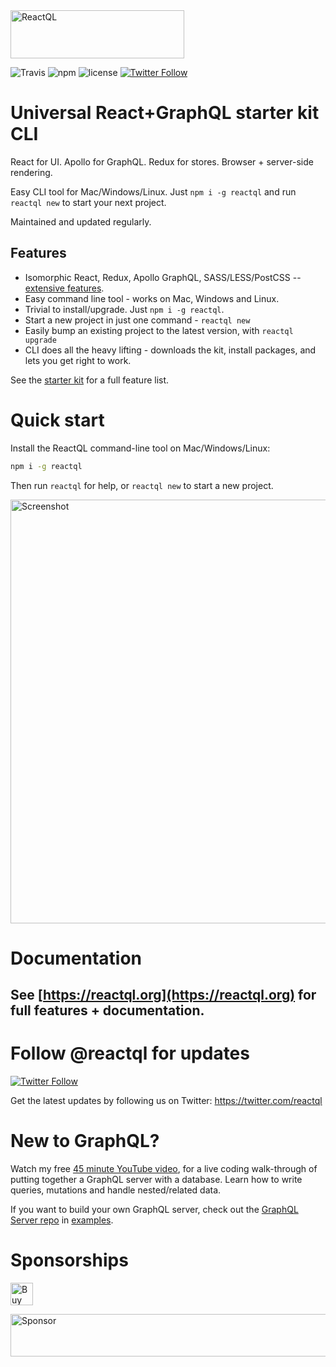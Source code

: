 <img src="https://reactql.org/reactql/logo.svg" alt="ReactQL" width="278" height="77" />

![Travis](https://api.travis-ci.org/reactql/cli.svg?branch=master) ![npm](https://img.shields.io/npm/dt/reactql.svg?style=flat-square) ![license](https://img.shields.io/github/license/reactql/cli.svg?style=flat-square) [![Twitter Follow](https://img.shields.io/twitter/follow/reactql.svg?style=social&label=Follow)](https://twitter.com/reactql)

# Universal React+GraphQL starter kit CLI

React for UI. Apollo for GraphQL. Redux for stores. Browser + server-side rendering.

Easy CLI tool for Mac/Windows/Linux. Just `npm i -g reactql` and run `reactql new` to start your next project.

Maintained and updated regularly.

## Features

* Isomorphic React, Redux, Apollo GraphQL, SASS/LESS/PostCSS -- [extensive features](https://github.com/reactql/kit).
* Easy command line tool - works on Mac, Windows and Linux.
* Trivial to install/upgrade. Just `npm i -g reactql`.
* Start a new project in just one command - `reactql new`
* Easily bump an existing project to the latest version, with `reactql upgrade`
* CLI does all the heavy lifting - downloads the kit, install packages, and lets you get right to work.

See the [starter kit](https://github.com/reactql/kit) for a full feature list.

# Quick start

Install the ReactQL command-line tool on Mac/Windows/Linux:

```bash
npm i -g reactql
```

Then run `reactql` for help, or `reactql new` to start a new project.

<img src="https://reactql.org/reactql/screenshot.png" alt="Screenshot" width="570" height="678" />

# Documentation

## See **[https://reactql.org](https://reactql.org)** for full features + documentation.

# Follow @reactql for updates

[![Twitter Follow](https://img.shields.io/twitter/follow/reactql.svg?style=social&label=Follow)](https://twitter.com/reactql)

Get the latest updates by following us on Twitter: https://twitter.com/reactql

# New to GraphQL?

Watch my free [45 minute YouTube video](https://www.youtube.com/watch?v=DNPVqK_woRQ), for a live coding walk-through of putting together a GraphQL server with a database. Learn how to write queries, mutations and handle nested/related data.

If you want to build your own GraphQL server, check out the [GraphQL Server repo](https://github.com/reactql/examples/tree/master/graphql-server) in [examples](https://github.com/reactql/examples).

# Sponsorships

<a href='https://ko-fi.com/A6025686' target='_blank'><img height='36' style='border:0px;height:36px;' src='https://az743702.vo.msecnd.net/cdn/kofi1.png?v=0' border='0' alt='Buy Me a Coffee at ko-fi.com' /></a>

<a target='_blank' rel='nofollow' href='https://app.codesponsor.io/link/oxCNqbK23kM1XR2YkLsCK7v7/reactql/cli'>
  <img alt='Sponsor' width='888' height='68' src='https://app.codesponsor.io/embed/oxCNqbK23kM1XR2YkLsCK7v7/reactql/cli.svg' />
</a>
